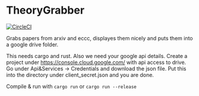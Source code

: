 TheoryGrabber
==========================
[![CircleCI](https://circleci.com/gh/Narfinger/TheoryGrabber.svg?style=svg)](https://circleci.com/gh/Narfinger/TheoryGrabber)

Grabs papers from arxiv and eccc, displayes them nicely and puts them into a google drive folder.

This needs cargo and rust. Also we need your google api details. Create a project under https://console.cloud.google.com/ with api access to drive. Go under Api&Services -> Credentials and download the json file. Put this into the directory under client_secret.json and you are done.

Compile & run with `cargo run` or `cargo run --release`
